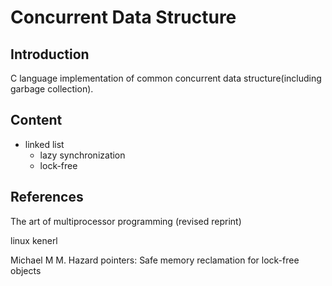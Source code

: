 # Concurrent Data Structure

## Introduction

C language implementation of common concurrent data structure(including garbage collection).

## Content

* linked list
  * lazy synchronization
  * lock-free
  
## References

The art of multiprocessor programming (revised reprint)

linux kenerl 

Michael M M. Hazard pointers: Safe memory reclamation for lock-free objects